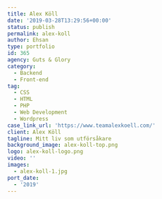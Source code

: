 ```yaml
---
title: Alex Köll
date: '2019-03-28T13:29:56+00:00'
status: publish
permalink: alex-koll
author: Ehsan
type: portfolio
id: 365
agency: Guts & Glory
category:
  - Backend
  - Front-end
tag:
  - CSS
  - HTML
  - PHP
  - Web Development
  - Wordpress
case_link_url: 'https://www.teamalexkoell.com/'
client: Alex Köll
tagline: Mitt liv som utförsåkare
background_image: alex-koll-top.png
logo: alex-koll-logo.png
video: ''
images:
  - alex-koll-1.jpg
port_date:
  - '2019'
---
```


